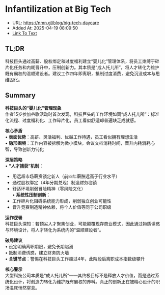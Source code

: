 # Infantilization at Big Tech
- URL: https://nmn.gl/blog/big-tech-daycare
- Added At: 2025-04-19 08:09:50
- [Link To Text](2025-04-19-infantilization-at-big-tech_raw.md)

## TL;DR


科技巨头通过高薪、股权绑定和过度福利建立“婴儿化”管理体系，将员工束缚于碎片化任务和内耗晋升中，压制创新力。其本质是“成人托儿所”，将人才转化为维护既有霸权的温顺建设者。建议工作四年即离职，抵制过度消费，避免沉没成本与思维固化。

## Summary


**科技巨头的“婴儿化”管理现象**  
作者15岁参加谷歌活动时首次发现，科技巨头的工作环境如同“成人托儿所”：标准化流程、过度福利化、工作碎片化，员工看似舒适却普遍缺乏成就感。  

**核心矛盾**  
• **表面优势**：高薪、灵活福利、优越工作待遇，员工看似拥有理想生活  
• **隐形困境**：工作内容被拆解为微小模块，会议文档消耗时间，晋升内耗消耗心智，导致创新力钝化  

**深层策略**  
• **“人才捕获”机制**：  
  - 用远超市场薪资锁定新人（前四年薪酬远高于行业水平）  
  - 通过股权绑定（4年分期兑现）制造财务枷锁  
  - 舒适环境削弱冒险精神（零风险文化）  
• **系统性压制创新**：  
  - 工作碎片化阻碍系统能力形成，削弱独立创业可能性  
  - 晋升竞赛制造精神依赖，将个人价值等同于公司职级  

**运作逻辑**  
科技巨头深知：若顶尖人才聚集创业，可能颠覆现存商业模式，因此通过物质诱惑与环境设计，将人才转化为系统内的“温顺建设者”。  

**破局建议**  
• 设定明确离职期限，避免长期陷溺  
• 抵制消费诱惑，建立财务防火墙  
• **关键节点**：警惕在科技巨头工作超过4年，此阶段后离职成本指数级攀升  

**核心警示**  
大型科技公司本质是“成人托儿所”——其终极目标不是释放人才价值，而是通过系统化设计，将创造力转化为维护既有霸权的养料。真正的创新正在被精心设计的职场温床悄然窒息。
